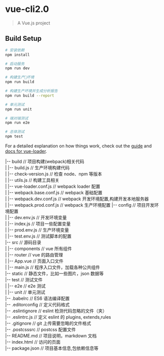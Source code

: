 # vue-cli2.0

> A Vue.js project

## Build Setup

```bash
# 安装依赖
npm install

# 启动服务
npm run dev

# 构建生产坏境
npm run build

# 构建生产坏境并生成分析报告
npm run build --report

# 单元测试
npm run unit

# 端对端测试
npm run e2e

# 总体测试
npm test
```

For a detailed explanation on how things work, check out the [guide](http://vuejs-templates.github.io/webpack/) and [docs for vue-loader](http://vuejs.github.io/vue-loader).

|-- build // 项目构建(webpack)相关代码  
| |-- build.js // 生产环境构建代码  
| |-- check-version.js // 检查 node、npm 等版本  
| |-- utils.js // 构建工具相关  
| |-- vue-loader.conf.js // webpack loader 配置  
| |-- webpack.base.conf.js // webpack 基础配置  
| |-- webpack.dev.conf.js // webpack 开发环境配置,构建开发本地服务器  
| |-- webpack.prod.conf.js // webpack 生产环境配置
|-- config // 项目开发环境配置  
| |-- dev.env.js // 开发环境变量  
| |-- index.js // 项目一些配置变量  
| |-- prod.env.js // 生产环境变量  
| |-- test.env.js // 测试脚本的配置  
|-- src // 源码目录  
| |-- components // vue 所有组件  
| |-- router // vue 的路由管理  
| |-- App.vue // 页面入口文件  
| |-- main.js // 程序入口文件，加载各种公共组件  
|-- static // 静态文件，比如一些图片，json 数据等  
|-- test // 测试文件  
| |-- e2e // e2e 测试  
| |-- unit // 单元测试  
|-- .babelrc // ES6 语法编译配置  
|-- .editorconfig // 定义代码格式  
|-- .eslintignore // eslint 检测代码忽略的文件（夹）  
|-- .eslintrc.js // 定义 eslint 的 plugins, extends,rules  
|-- .gitignore // git 上传需要忽略的文件格式  
|-- .postcsssrc // postcss 配置文件  
|-- README.md // 项目说明，markdown 文档  
|-- index.html // 访问的页面  
|-- package.json // 项目基本信息,包依赖信息等
